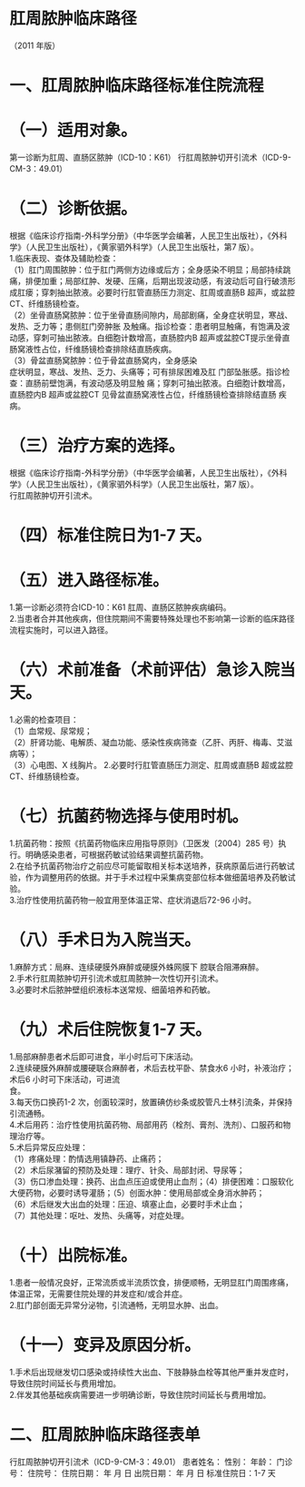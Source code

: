 # 肛周脓肿临床路径  
（2011 年版）  
# 一、肛周脓肿临床路径标准住院流程  
# （一）适用对象。  
第一诊断为肛周、直肠区脓肿（ICD-10：K61） 行肛周脓肿切开引流术（ICD-9-CM-3：49.01）  
# （二）诊断依据。  
根据《临床诊疗指南-外科学分册》（中华医学会编著，人民卫生出版社），《外科学》（人民卫生出版社），《黄家驷外科学》（人民卫生出版社，第7 版）。  
1.临床表现、查体及辅助检查：  
（1）肛门周围脓肿：位于肛门两侧方边缘或后方；全身感染不明显；局部持续跳痛，排便加重；局部红肿、发硬、压痛，后期出现波动感，有波动后可自行破溃形成肛瘘；穿刺抽出脓液。必要时行肛管直肠压力测定、肛周或直肠B 超声，或盆腔CT、纤维肠镜检查。  
（2）坐骨直肠窝脓肿：位于坐骨直肠间隙内，局部剧痛，全身症状明显，寒战、发热、乏力等；患侧肛门旁肿胀 及触痛。指诊检查：患者明显触痛，有饱满及波动感，穿刺可抽出脓液。白细胞计数增高，直肠腔内B 超声或盆腔CT提示坐骨直肠窝液性占位，纤维肠镜检查排除结直肠疾病。  
（3）骨盆直肠窝脓肿：位于骨盆直肠窝内，全身感染  
症状明显，寒战、发热、乏力、头痛等；可有排尿困难及肛 门部坠胀感。指诊检查：直肠前壁饱满，有波动感及明显触 痛；穿刺可抽出脓液。白细胞计数增高，直肠腔内B 超声或盆腔CT 见骨盆直肠窝液性占位，纤维肠镜检查排除结直肠 疾病。  
# （三）治疗方案的选择。  
根据《临床诊疗指南-外科学分册》（中华医学会编著，人民卫生出版社），《外科学》（人民卫生出版社），《黄家驷外科学》（人民卫生出版社，第7 版）。  
行肛周脓肿切开引流术。  
# （四）标准住院日为1-7 天。  
# （五）进入路径标准。  
1.第一诊断必须符合ICD-10：K61 肛周、直肠区脓肿疾病编码。  
2.当患者合并其他疾病，但住院期间不需要特殊处理也不影响第一诊断的临床路径流程实施时，可以进入路径。  
# （六）术前准备（术前评估）急诊入院当天。  
1.必需的检查项目：  
（1）血常规、尿常规；  
（2）肝肾功能、电解质、凝血功能、感染性疾病筛查（乙肝、丙肝、梅毒、艾滋病等）；  
（3）心电图、X 线胸片。 2.必要时行肛管直肠压力测定、肛周或直肠B 超或盆腔  
CT、纤维肠镜检查。  
# （七）抗菌药物选择与使用时机。  
1.抗菌药物：按照《抗菌药物临床应用指导原则》（卫医发〔2004〕285 号）执行。明确感染患者，可根据药敏试验结果调整抗菌药物。  
2.在给予抗菌药物治疗之前应尽可能留取相关标本送培养，获病原菌后进行药敏试验，作为调整用药的依据。并于手术过程中采集病变部位标本做细菌培养及药敏试验。  
3.治疗性使用抗菌药物一般宜用至体温正常、症状消退后72-96 小时。  
# （八）手术日为入院当天。  
1.麻醉方式：局麻、连续硬膜外麻醉或硬膜外蛛网膜下 腔联合阻滞麻醉。  
2.手术行肛周脓肿切开引流术或肛周脓肿一次性切开引流术。  
3.必要时术后脓肿壁组织液标本送常规、细菌培养和药敏。  
# （九）术后住院恢复1-7 天。  
1.局部麻醉患者术后即可进食，半小时后可下床活动。  
2.连续硬膜外麻醉或腰硬联合麻醉者，术后去枕平卧、禁食水6 小时，补液治疗；术后6 小时可下床活动，可进流  
食。  
3.每天伤口换药1-2 次，创面较深时，放置碘仿纱条或胶管凡士林引流条，并保持引流通畅。  
4.术后用药：治疗性使用抗菌药物、局部用药（栓剂、膏剂、洗剂）、口服药和物理治疗等。  
5.术后异常反应处理：  
（1）疼痛处理：酌情选用镇静药、止痛药；  
（2）术后尿潴留的预防及处理：理疗、针灸、局部封闭、导尿等；  
（3）伤口渗血处理：换药、出血点压迫或使用止血剂；（4）排便困难：口服软化大便药物，必要时诱导灌肠；（5）创面水肿：使用局部或全身消水肿药；  
（6）术后继发大出血的处理：压迫、填塞止血，必要时手术止血；  
（7）其他处理：呕吐、发热、头痛等，对症处理。  
# （十）出院标准。  
1.患者一般情况良好，正常流质或半流质饮食，排便顺畅，无明显肛门周围疼痛，体温正常，无需要住院处理的并发症和/或合并症。  
2.肛门部创面无异常分泌物，引流通畅，无明显水肿、出血。  
# （十一）变异及原因分析。  
1.手术后出现继发切口感染或持续性大出血、下肢静脉血栓等其他严重并发症时，导致住院时间延长与费用增加。  
2.伴发其他基础疾病需要进一步明确诊断，导致住院时间延长与费用增加。  
# 二、肛周脓肿临床路径表单  
行肛周脓肿切开引流术（ICD-9-CM-3：49.01） 患者姓名：           性别：    年龄：    门诊号：       住院号：       住院日期：    年  月  日    出院日期：    年  月  日     标准住院日：1-7 天  
